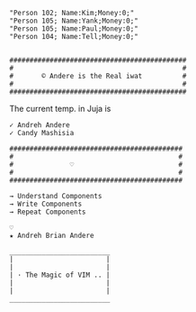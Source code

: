 

    "Person 102; Name:Kim;Money:0;"
    "Person 105; Name:Yank;Money:0;"
    "Person 105; Name:Paul;Money:0;"
    "Person 104; Name:Tell;Money:0;"


    ############################################
    #                                          #
    #       © Andere is the Real iwat          #
    #                                          #
    ############################################

   The current temp. in Juja is  

    ✓ Andreh Andere
    ✓ Candy Mashisia

    ###########################################
    #                                         #
    #              ♡                          #
    #                                         #
    ###########################################

    → Understand Components
    → Write Components
    → Repeat Components

    ♡ 
    ★ Andreh Brian Andere 
    
    _________________________
    |                       |
    |                       |
    | · The Magic of VIM .. |
    |                       |
    |                       |
    _________________________











   

    

